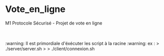 # Vote_en_ligne
M1 Protocole Sécurisé - Projet de vote en ligne

<Br>
<Br>
:warning: Il est primordiale d'éxécuter les script à la racine :warning:
ex :
> ./server/server.sh
>
> ./client/connexion.sh
